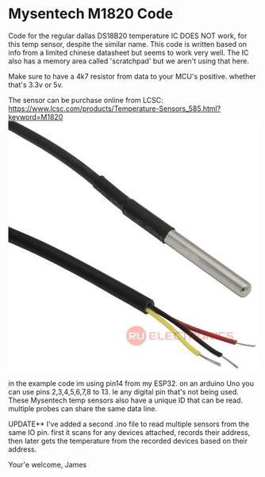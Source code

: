 # Mysentech M1820 Code

Code for the regular dallas DS18B20 temperature IC DOES NOT work, for this temp sensor, despite the similar name.
This code is written based on info from a limited chinese datasheet but seems to work very well. The IC also has a memory area called 'scratchpad' but we aren't using that here.

Make sure to have a 4k7 resistor from data to your MCU's positive. whether that's 3.3v or 5v.

The sensor can be purchase online from LCSC:
https://www.lcsc.com/products/Temperature-Sensors_585.html?keyword=M1820
![Alt text](/1820.jpg?raw=true "The Device: ")

in the example code im using pin14 from my ESP32. 
on an arduino Uno you can use pins 2,3,4,5,6,7,8 to 13. Ie any digital pin that's not being used. 
These Mysentech temp sensors also have a unique ID that can be read. multiple probes can share the same data line. 

UPDATE**
I've added a second .ino file to read multiple sensors from the same IO pin.
first it scans for any devices attached, records their address, then later gets the temperature from the recorded devices based on their address.

Your'e welcome,
James
